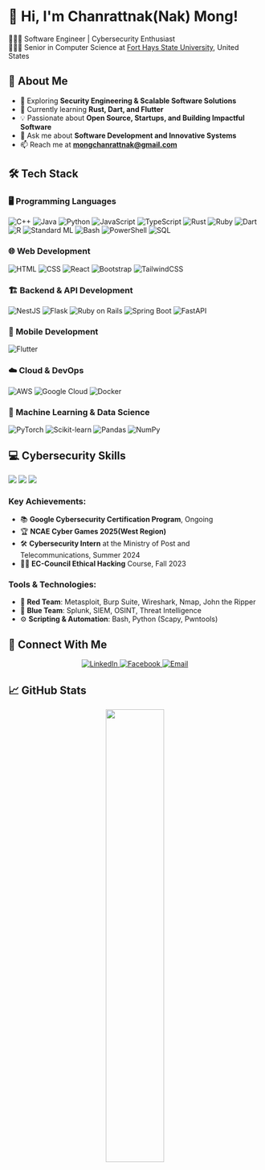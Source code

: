 
# 👋 Hi, I'm Chanrattnak(Nak) Mong!
👩🏻‍💻 Software Engineer | Cybersecurity Enthusiast  <br/>
👩🏻‍🎓 Senior in Computer Science at [Fort Hays State University](https://www.fhsu.edu/), United States

## 🚀 About Me
- 🔭 Exploring **Security Engineering & Scalable Software Solutions**
- 🌱 Currently learning **Rust, Dart, and Flutter**
- 💡 Passionate about **Open Source, Startups, and Building Impactful Software**
- 💬 Ask me about **Software Development and Innovative Systems**
- 📫 Reach me at **mongchanrattnak@gmail.com**


## 🛠️ Tech Stack

### 🖥️ Programming Languages
![C++](https://img.shields.io/badge/C%2B%2B-%2300599C.svg?style=for-the-badge&logo=c%2B%2B&logoColor=white)
![Java](https://img.shields.io/badge/Java-%23ED8B00.svg?style=for-the-badge&logo=openjdk&logoColor=white)
![Python](https://img.shields.io/badge/Python-3670A0?style=for-the-badge&logo=python&logoColor=ffdd54)
![JavaScript](https://img.shields.io/badge/JavaScript-%23323330.svg?style=for-the-badge&logo=javascript&logoColor=%23F7DF1E)
![TypeScript](https://img.shields.io/badge/TypeScript-%23007ACC.svg?style=for-the-badge&logo=typescript&logoColor=white)
![Rust](https://img.shields.io/badge/Rust-%23000000.svg?style=for-the-badge&logo=rust&logoColor=white)
![Ruby](https://img.shields.io/badge/Ruby-%23CC342D.svg?style=for-the-badge&logo=ruby&logoColor=white)
![Dart](https://img.shields.io/badge/Dart-%230175C2.svg?style=for-the-badge&logo=dart&logoColor=white)
![R](https://img.shields.io/badge/R-%23276DC3.svg?style=for-the-badge&logo=r&logoColor=white)
![Standard ML](https://img.shields.io/badge/SML-%23E44D26.svg?style=for-the-badge&logo=smllogo&logoColor=white)
![Bash](https://img.shields.io/badge/Bash-%23121011.svg?style=for-the-badge&logo=gnubash&logoColor=white)
![PowerShell](https://img.shields.io/badge/PowerShell-%232083c6.svg?style=for-the-badge&logo=powershell&logoColor=white)
![SQL](https://img.shields.io/badge/SQL-%230075a4.svg?style=for-the-badge&logo=sqlite&logoColor=white)

### 🌐 Web Development
![HTML](https://img.shields.io/badge/HTML-%23E34F26.svg?style=for-the-badge&logo=html5&logoColor=white)
![CSS](https://img.shields.io/badge/CSS-%231572B6.svg?style=for-the-badge&logo=css3&logoColor=white)
![React](https://img.shields.io/badge/React-%2320232a.svg?style=for-the-badge&logo=react&logoColor=%2361DAFB)
![Bootstrap](https://img.shields.io/badge/Bootstrap-%23563D7C.svg?style=for-the-badge&logo=bootstrap&logoColor=white)
![TailwindCSS](https://img.shields.io/badge/TailwindCSS-%2338B2AC.svg?style=for-the-badge&logo=tailwind-css&logoColor=white)

### 🏗️ Backend & API Development
![NestJS](https://img.shields.io/badge/NestJS-%23E0234E.svg?style=for-the-badge&logo=nestjs&logoColor=white)
![Flask](https://img.shields.io/badge/Flask-%23000.svg?style=for-the-badge&logo=flask&logoColor=white)
![Ruby on Rails](https://img.shields.io/badge/Ruby_on_Rails-%23CC0000.svg?style=for-the-badge&logo=ruby-on-rails&logoColor=white)
![Spring Boot](https://img.shields.io/badge/Spring_Boot-%236DB33F.svg?style=for-the-badge&logo=spring&logoColor=white)
![FastAPI](https://img.shields.io/badge/FastAPI-%23009E60.svg?style=for-the-badge&logo=fastapi&logoColor=white)

### 📱 Mobile Development
![Flutter](https://img.shields.io/badge/Flutter-%2302569B.svg?style=for-the-badge&logo=flutter&logoColor=white)

### ☁️ Cloud & DevOps
![AWS](https://img.shields.io/badge/AWS-%23FF9900.svg?style=for-the-badge&logo=amazonaws&logoColor=white)
![Google Cloud](https://img.shields.io/badge/Google_Cloud-%234285F4.svg?style=for-the-badge&logo=google-cloud&logoColor=white)
![Docker](https://img.shields.io/badge/Docker-%230db7ed.svg?style=for-the-badge&logo=docker&logoColor=white)

### 🤖 Machine Learning & Data Science
![PyTorch](https://img.shields.io/badge/PyTorch-%23EE4C2C.svg?style=for-the-badge&logo=pytorch&logoColor=white)
![Scikit-learn](https://img.shields.io/badge/Scikit--learn-%23F7931E.svg?style=for-the-badge&logo=scikitlearn&logoColor=white)
![Pandas](https://img.shields.io/badge/Pandas-%23150458.svg?style=for-the-badge&logo=pandas&logoColor=white)
![NumPy](https://img.shields.io/badge/NumPy-%23013243.svg?style=for-the-badge&logo=numpy&logoColor=white)



## 💻 **Cybersecurity Skills**
<img src="https://img.shields.io/badge/Penetration_Testing-%23B84591.svg?style=for-the-badge&logo=penetration-testing&logoColor=white" /> <img src="https://img.shields.io/badge/Vulnerability_Assessment-%23FF6F61.svg?style=for-the-badge&logo=vulnerability&logoColor=white" /> <img src="https://img.shields.io/badge/CTF-%2328465C.svg?style=for-the-badge&logo=gamepad&logoColor=white" />

### **Key Achievements**:
- 📚 **Google Cybersecurity Certification Program**, Ongoing
- 🏆 **NCAE Cyber Games 2025(West Region)**
- 🛠️ **Cybersecurity Intern** at the Ministry of Post and Telecommunications, Summer 2024
- 🧑‍💻 **EC-Council Ethical Hacking** Course, Fall 2023

### **Tools & Technologies**:
- 🔴 **Red Team**: Metasploit, Burp Suite, Wireshark, Nmap, John the Ripper
- 🔵 **Blue Team**: Splunk, SIEM, OSINT, Threat Intelligence
- ⚙️ **Scripting & Automation**: Bash, Python (Scapy, Pwntools)



## 🔗 Connect With Me
<p align="center">
  <a href="https://www.linkedin.com/in/mongchanrattnak/" target="_blank">
    <img src="https://img.shields.io/badge/LinkedIn-%230077B5.svg?style=for-the-badge&logo=linkedin&logoColor=white" alt="LinkedIn" />
  </a>
  <a href="https://www.facebook.com/rattnak.mong" target="_blank">
    <img src="https://img.shields.io/badge/Facebook-%231877F2.svg?style=for-the-badge&logo=facebook&logoColor=white" alt="Facebook" />
  </a>
  <a href="mailto:mongchanrattnak@gmail.com">
    <img src="https://img.shields.io/badge/Email-%23D14836.svg?style=for-the-badge&logo=gmail&logoColor=white" alt="Email" />
  </a>
</p>

## 📈 GitHub Stats
<p align="center">
  <img width="48%" src="https://github-readme-streak-stats.herokuapp.com/?user=rattnak&theme=radical" />
</p>

